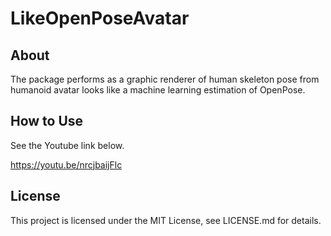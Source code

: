 # LikeOpenPoseAvatar

## About

The package performs as a graphic renderer of human skeleton pose from humanoid avatar
looks like a machine learning estimation of OpenPose.

## How to Use

See the Youtube link below.

https://youtu.be/nrcjbaijFlc

## License

This project is licensed under the MIT License, see LICENSE.md for details.
